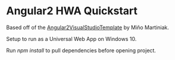 Angular2 HWA Quickstart=================Based off of the [Angular2VisualStudioTemplate](https://github.com/Burgyn/Angular2VisualStudioTemplate) by Miňo Martiniak.Setup to run as a Universal Web App on Windows 10.Run *npm install* to pull dependencies before opening project.